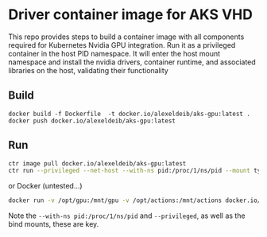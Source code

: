 # Driver container image for AKS VHD

This repo provides steps to build a container image with all components required for 
Kubernetes Nvidia GPU integration. Run it as a privileged container in the host PID namespace.
It will enter the host mount namespace and install the nvidia drivers, container runtime, 
and associated libraries on the host, validating their functionality

## Build
```
docker build -f Dockerfile  -t docker.io/alexeldeib/aks-gpu:latest .
docker push docker.io/alexeldeib/aks-gpu:latest
```

## Run
```bash
ctr image pull docker.io/alexeldeib/aks-gpu:latest
ctr run --privileged --net-host --with-ns pid:/proc/1/ns/pid --mount type=bind,src=/opt/gpu,dst=/mnt/gpu,options=rbind --mount type=bind,src=/opt/actions,dst=/mnt/actions,options=rbind -t docker.io/alexeldeib/aks-gpu:latest /entrypoint.sh install.sh
```

or Docker (untested...)
```bash
docker run -v /opt/gpu:/mnt/gpu -v /opt/actions:/mnt/actions docker.io/alexeldeib/aks-gpu:latest
```

Note the `--with-ns pid:/proc/1/ns/pid` and `--privileged`, as well as the bind mounts, these are key.
